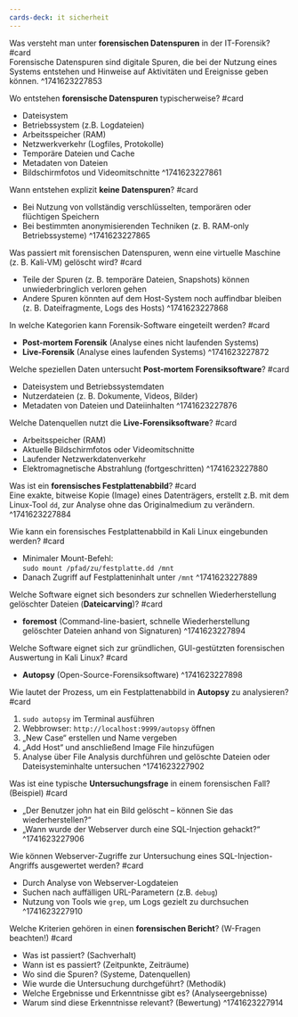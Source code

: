 ```yaml
---
cards-deck: it sicherheit
---
```


Was versteht man unter **forensischen Datenspuren** in der IT-Forensik? #card  
Forensische Datenspuren sind digitale Spuren, die bei der Nutzung eines Systems entstehen und Hinweise auf Aktivitäten und Ereignisse geben können.
^1741623227853

Wo entstehen **forensische Datenspuren** typischerweise? #card  
- Dateisystem  
- Betriebssystem (z.B. Logdateien)  
- Arbeitsspeicher (RAM)  
- Netzwerkverkehr (Logfiles, Protokolle)  
- Temporäre Dateien und Cache  
- Metadaten von Dateien  
- Bildschirmfotos und Videomitschnitte
^1741623227861

Wann entstehen explizit **keine Datenspuren**? #card  
- Bei Nutzung von vollständig verschlüsselten, temporären oder flüchtigen Speichern  
- Bei bestimmten anonymisierenden Techniken (z. B. RAM-only Betriebssysteme)
^1741623227865

Was passiert mit forensischen Datenspuren, wenn eine virtuelle Maschine (z. B. Kali-VM) gelöscht wird? #card  
- Teile der Spuren (z. B. temporäre Dateien, Snapshots) können unwiederbringlich verloren gehen  
- Andere Spuren könnten auf dem Host-System noch auffindbar bleiben (z. B. Dateifragmente, Logs des Hosts)
^1741623227868

In welche Kategorien kann Forensik-Software eingeteilt werden? #card  
- **Post-mortem Forensik** (Analyse eines nicht laufenden Systems)  
- **Live-Forensik** (Analyse eines laufenden Systems)
^1741623227872

Welche speziellen Daten untersucht **Post-mortem Forensiksoftware**? #card  
- Dateisystem und Betriebssystemdaten  
- Nutzerdateien (z. B. Dokumente, Videos, Bilder)  
- Metadaten von Dateien und Dateiinhalten
^1741623227876

Welche Datenquellen nutzt die **Live-Forensiksoftware**? #card  
- Arbeitsspeicher (RAM)  
- Aktuelle Bildschirmfotos oder Videomitschnitte  
- Laufender Netzwerkdatenverkehr  
- Elektromagnetische Abstrahlung (fortgeschritten)
^1741623227880

Was ist ein **forensisches Festplattenabbild**? #card  
Eine exakte, bitweise Kopie (Image) eines Datenträgers, erstellt z.B. mit dem Linux-Tool `dd`, zur Analyse ohne das Originalmedium zu verändern.
^1741623227884

Wie kann ein forensisches Festplattenabbild in Kali Linux eingebunden werden? #card  
- Minimaler Mount-Befehl:  
  `sudo mount /pfad/zu/festplatte.dd /mnt`  
- Danach Zugriff auf Festplatteninhalt unter `/mnt`
^1741623227889

Welche Software eignet sich besonders zur schnellen Wiederherstellung gelöschter Dateien (**Dateicarving**)? #card  
- **foremost** (Command-line-basiert, schnelle Wiederherstellung gelöschter Dateien anhand von Signaturen)
^1741623227894

Welche Software eignet sich zur gründlichen, GUI-gestützten forensischen Auswertung in Kali Linux? #card  
- **Autopsy** (Open-Source-Forensiksoftware)
^1741623227898

Wie lautet der Prozess, um ein Festplattenabbild in **Autopsy** zu analysieren? #card  
1. `sudo autopsy` im Terminal ausführen  
2. Webbrowser: `http://localhost:9999/autopsy` öffnen  
3. „New Case“ erstellen und Name vergeben  
4. „Add Host“ und anschließend Image File hinzufügen  
5. Analyse über File Analysis durchführen und gelöschte Dateien oder Dateisysteminhalte untersuchen
^1741623227902

Was ist eine typische **Untersuchungsfrage** in einem forensischen Fall? (Beispiel) #card  
- „Der Benutzer john hat ein Bild gelöscht – können Sie das wiederherstellen?“  
- „Wann wurde der Webserver durch eine SQL-Injection gehackt?“
^1741623227906

Wie können Webserver-Zugriffe zur Untersuchung eines SQL-Injection-Angriffs ausgewertet werden? #card  
- Durch Analyse von Webserver-Logdateien  
- Suchen nach auffälligen URL-Parametern (z.B. `debug`)  
- Nutzung von Tools wie `grep`, um Logs gezielt zu durchsuchen
^1741623227910

Welche Kriterien gehören in einen **forensischen Bericht**? (W-Fragen beachten!) #card  
- Was ist passiert? (Sachverhalt)  
- Wann ist es passiert? (Zeitpunkte, Zeiträume)  
- Wo sind die Spuren? (Systeme, Datenquellen)  
- Wie wurde die Untersuchung durchgeführt? (Methodik)  
- Welche Ergebnisse und Erkenntnisse gibt es? (Analyseergebnisse)  
- Warum sind diese Erkenntnisse relevant? (Bewertung)
^1741623227914

